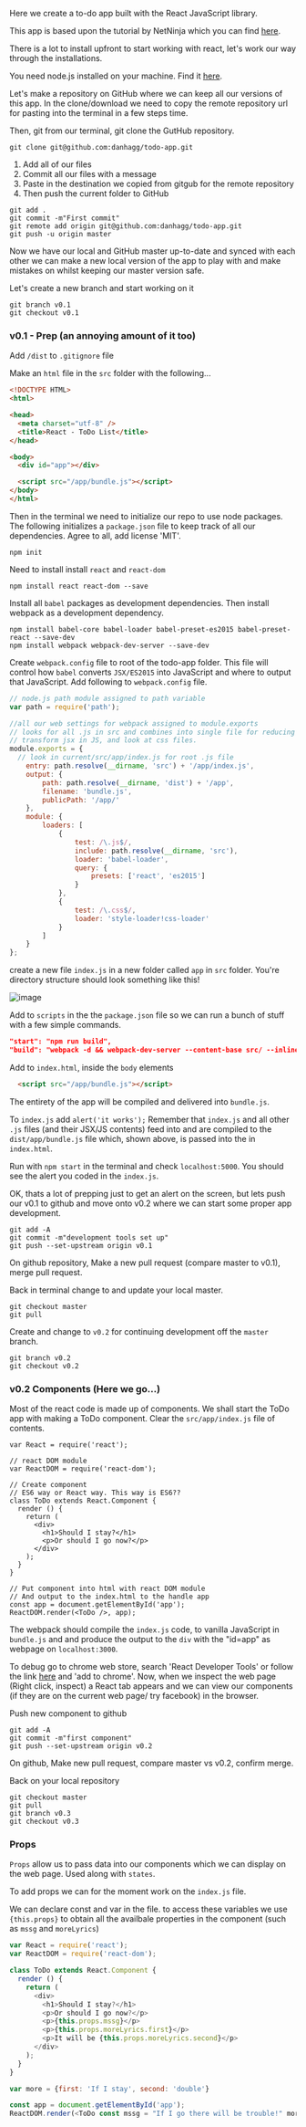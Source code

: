 Here we create a to-do app built with the React JavaScript library.

This app is based upon the tutorial by NetNinja which you can find [here](https://www.youtube.com/watch?v=yZ0f1Apb5CU&list=PL4cUxeGkcC9i0_2FF-WhtRIfIJ1lXlTZR).

There is a lot to install upfront to start working with react, let's work our way through the installations.

You need node.js installed on your machine. Find it [here](https://nodejs.org/en/download/).

Let's make a repository on GitHub where we can keep all our versions of this app. In the clone/download we need to copy the remote repository url for pasting into the terminal in a few steps time.

Then, git from our terminal, git clone the GutHub repository.

```
git clone git@github.com:danhagg/todo-app.git
```

1. Add all of our files
2. Commit all our files with a message
3. Paste in the destination we copied from gitgub for the remote repository
4. Then push the current folder to GitHub


```
git add .
git commit -m"First commit"
git remote add origin git@github.com:danhagg/todo-app.git
git push -u origin master
```

Now we have our local and GitHub master up-to-date and synced with each other we can make a new local version of the app to play with and make mistakes on whilst keeping our master version safe.

Let's create a new branch
and start working on it
```
git branch v0.1
git checkout v0.1
```

### v0.1 - Prep (an annoying amount of it too)
Add `/dist` to `.gitignore` file

Make an `html` file in the `src` folder with the following...

```html
<!DOCTYPE HTML>
<html>

<head>
  <meta charset="utf-8" />
  <title>React - ToDo List</title>
</head>

<body>
  <div id="app"></div>

  <script src="/app/bundle.js"></script>
</body>
</html>
```

Then in the terminal we need to initialize our repo to use node packages. The following initializes a `package.json` file to keep track of all our dependencies. Agree to all, add license 'MIT'.
```
npm init
```

Need to install install `react` and `react-dom`
```
npm install react react-dom --save
```

Install all `babel` packages as development dependencies.
Then install webpack as a development dependency.
```
npm install babel-core babel-loader babel-preset-es2015 babel-preset-react --save-dev
npm install webpack webpack-dev-server --save-dev
```

Create `webpack.config` file to root of the todo-app folder. This file will control how `babel` converts `JSX/ES2015` into JavaScript and where to output that JavaScript. Add following to `webpack.config` file.

```js
// node.js path module assigned to path variable
var path = require('path');

//all our web settings for webpack assigned to module.exports
// looks for all .js in src and combines into single file for reducing http requests
// transform jsx in JS, and look at css files.
module.exports = {
  // look in current/src/app/index.js for root .js file
    entry: path.resolve(__dirname, 'src') + '/app/index.js',
    output: {
        path: path.resolve(__dirname, 'dist') + '/app',
        filename: 'bundle.js',
        publicPath: '/app/'
    },
    module: {
        loaders: [
            {
                test: /\.js$/,
                include: path.resolve(__dirname, 'src'),
                loader: 'babel-loader',
                query: {
                    presets: ['react', 'es2015']
                }
            },
            {
                test: /\.css$/,
                loader: 'style-loader!css-loader'
            }
        ]
    }
};
```
create a new file `index.js` in a new folder called `app` in `src` folder. You're directory structure should look something like this!

![image](readme_images/dir_1.png)

  Add to `scripts` in the the `package.json` file so we can run a bunch of stuff with a few simple commands.

  ```json
  "start": "npm run build",
  "build": "webpack -d && webpack-dev-server --content-base src/ --inline --hot --port 5000"
  ```

Add to `index.html`, inside the `body` elements
```html
  <script src="/app/bundle.js"></script>
```
The entirety of the app will be compiled and delivered into `bundle.js`.

To `index.js` add `alert('it works');`
Remember that `index.js` and all other `.js` files (and their JSX/JS contents) feed into and are compiled to the `dist/app/bundle.js` file which, shown above, is passed into the in `index.html`.

Run with `npm start` in the terminal and check `localhost:5000`. You should see the alert you coded in the `index.js`.

OK, thats a lot of prepping just to get an alert on the screen, but lets push our v0.1 to github and move onto v0.2 where we can start some proper app development.

```
git add -A
git commit -m"development tools set up"
git push --set-upstream origin v0.1
```

On github repository, Make a new pull request (compare master to v0.1), merge pull request.

Back in terminal change to and update your local master.
```
git checkout master
git pull
```

Create and change to `v0.2` for continuing development off the `master` branch.

```
git branch v0.2
git checkout v0.2
```

### v0.2 Components (Here we go...)
Most of the react code is made up of components.
We shall start the ToDo app with making a ToDo component.
Clear the `src/app/index.js` file of contents.

```
var React = require('react');

// react DOM module
var ReactDOM = require('react-dom');

// Create component
// ES6 way or React way. This way is ES6??
class ToDo extends React.Component {
  render () {
    return (
      <div>
        <h1>Should I stay?</h1>
        <p>Or should I go now?</p>
      </div>
    );
  }
}

// Put component into html with react DOM module
// And output to the index.html to the handle app
const app = document.getElementById('app');
ReactDOM.render(<ToDo />, app);
```

The webpack should compile the `index.js` code, to vanilla JavaScript in `bundle.js` and and produce the output to the `div` with the "id=app" as webpage on `localhost:3000`.

To debug go to chrome web store, search 'React Developer Tools' or follow the link [here](https://chrome.google.com/webstore/detail/react-developer-tools/fmkadmapgofadopljbjfkapdkoienihi?hl=en) and 'add to chrome'. Now, when we inspect the web page (Right click, inspect) a React tab appears and we can view our components (if they are on the current web page/ try facebook) in the browser.

Push new component to github
```
git add -A
git commit -m"first component"
git push --set-upstream origin v0.2
```

On github, Make new pull request, compare master vs v0.2, confirm merge.

Back on your local repository
```
git checkout master
git pull
git branch v0.3
git checkout v0.3
```
### Props
`Props` allow us to pass data into our components which we can display on the web page. Used along with `states`.

To add props we can for the moment work on the `index.js` file.

We can declare const and var in the file. to access these variables we use `{this.props}` to obtain all the availbale properties in the component (such as `mssg` and `moreLyrics`)

```js
var React = require('react');
var ReactDOM = require('react-dom');

class ToDo extends React.Component {
  render () {
    return (
      <div>
        <h1>Should I stay?</h1>
        <p>Or should I go now?</p>
        <p>{this.props.mssg}</p>
        <p>{this.props.moreLyrics.first}</p>
        <p>It will be {this.props.moreLyrics.second}</p>
      </div>
    );
  }
}

var more = {first: 'If I stay', second: 'double'}

const app = document.getElementById('app');
ReactDOM.render(<ToDo const mssg = "If I go there will be trouble!" moreLyrics={more} />, app);
```
